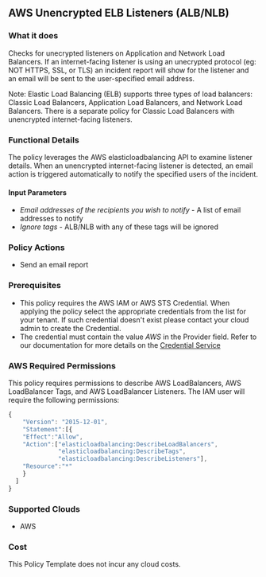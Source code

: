 ## AWS Unencrypted ELB Listeners (ALB/NLB)
 
### What it does
Checks for unecrypted listeners on Application and Network Load Balancers. If an internet-facing listener is using an unecrypted protocol (eg: NOT HTTPS, SSL, or TLS) an incident report will show for the listener and an email will be sent to the user-specified email address.

Note: Elastic Load Balancing (ELB) supports three types of load balancers: Classic Load Balancers, Application Load Balancers, and Network Load Balancers. There is a separate policy for Classic Load Balancers with unencrypted internet-facing listeners.

### Functional Details
 
The policy leverages the AWS elasticloadbalancing API to examine listener details. When an unencrypted internet-facing listener is detected, an email action is triggered automatically to notify the specified users of the incident.
 
#### Input Parameters
 
- *Email addresses of the recipients you wish to notify* - A list of email addresses to notify
- *Ignore tags* - ALB/NLB with any of these tags will be ignored 

### Policy Actions

- Send an email report

### Prerequisites

- This policy requires the AWS IAM or AWS STS Credential. When applying the policy select the appropriate credentials from the list for your tenant. If such credential doesn't exist please contact your cloud admin to create the Credential.
- The credential must contain the value *AWS* in the Provider field. Refer to our documentation for more details on the [Credential Service](https://docs.rightscale.com/credentials/)

### AWS Required Permissions

This policy requires permissions to describe AWS LoadBalancers, AWS LoadBalancer Tags, and AWS LoadBalancer Listeners. The IAM user will require the following permissions:

```javascript
{
    "Version": "2015-12-01",
    "Statement":[{
    "Effect":"Allow",
    "Action":["elasticloadbalancing:DescribeLoadBalancers",
              "elasticloadbalancing:DescribeTags",
              "elasticloadbalancing:DescribeListeners"],
    "Resource":"*"
    }
  ]
}
```

### Supported Clouds
 
- AWS
 
### Cost
 
This Policy Template does not incur any cloud costs.
